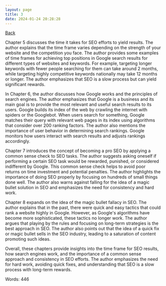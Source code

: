 ```yaml
---
layout: page
title: 3
date: 2024-01-24 20:28:28
---
```


[Back](./)


Chapter 5 discusses the time it takes for SEO efforts to yield results. The author explains that the time frame varies depending on the strength of your website and the competition you face. The author provides some examples of time frames for achieving top positions in Google search results for different types of websites and keywords. For example, targeting longer keywords with fewer people searching for them can take around 2 months, while targeting highly competitive keywords nationally may take 12 months or longer. The author emphasizes that SEO is a slow process but can yield significant rewards.

In Chapter 6, the author discusses how Google works and the principles of search engines. The author emphasizes that Google is a business and its main goal is to provide the most relevant and useful search results to its users. Google builds its index of the web by crawling the internet with spiders or the Googlebot. When users search for something, Google matches their query with relevant web pages in its index using algorithms that consider over 200 ranking factors. The author also mentions the importance of user behavior in determining search rankings. Google monitors how users interact with search results and adjusts rankings accordingly.

Chapter 7 introduces the concept of becoming a pro SEO by applying a common sense check to SEO tasks. The author suggests asking oneself if performing a certain SEO task would be rewarded, punished, or considered indifferent by Google. This common sense check helps to avoid poor returns on time investment and potential penalties. The author highlights the importance of doing SEO properly by focusing on hundreds of small things done well. The author also warns against falling for the idea of a magic bullet solution in SEO and emphasizes the need for consistency and hard work.

Chapter 8 expands on the idea of the magic bullet fallacy in SEO. The author explains that in the past, there were quick and easy tactics that could rank a website highly in Google. However, as Google's algorithms have become more sophisticated, these tactics no longer work. The author argues that playing by the rules and focusing on long-term strategies is the best approach in SEO. The author also points out that the idea of a quick fix or magic bullet sells in the SEO industry, leading to a saturation of content promoting such ideas.

Overall, these chapters provide insights into the time frame for SEO results, how search engines work, and the importance of a common sense approach and consistency in SEO efforts. The author emphasizes the need for hard work, avoiding quick fixes, and understanding that SEO is a slow process with long-term rewards.

Words: 446